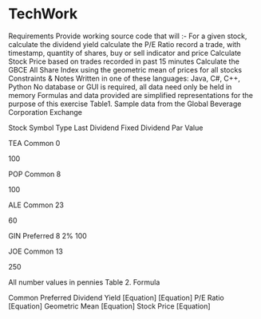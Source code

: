 # TechWork

Requirements
Provide working source code that will :-
For a given stock,
calculate the dividend yield
calculate the P/E Ratio
record a trade, with timestamp, quantity of shares, buy or sell indicator and price
Calculate Stock Price based on trades recorded in past 15 minutes
Calculate the GBCE All Share Index using the geometric mean of prices for all stocks
Constraints & Notes
Written in one of these languages:
Java, C#, C++, Python
No database or GUI is required, all data need only be held in memory
Formulas and data provided are simplified representations for the purpose of this exercise
Table1. Sample data from the Global Beverage Corporation Exchange

Stock Symbol
Type
Last Dividend
Fixed Dividend
Par Value

TEA
Common
0

100

POP
Common
8

100

ALE
Common
23

60

GIN
Preferred
8
2%
100

JOE
Common
13

250

All number values in pennies
Table 2. Formula

Common
Preferred
Dividend Yield
[Equation]
[Equation]
P/E Ratio
[Equation]
Geometric Mean
[Equation]
Stock Price
[Equation]


